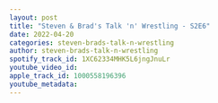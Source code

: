 ```yaml
---
layout: post
title: "Steven & Brad's Talk 'n' Wrestling - S2E6"
date: 2022-04-20
categories: steven-brads-talk-n-wrestling
author: steven-brads-talk-n-wrestling
spotify_track_id: 1XC62334MHK5L6jngJnuLr
youtube_video_id: 
apple_track_id: 1000558196396
youtube_metadata: 
---
```

